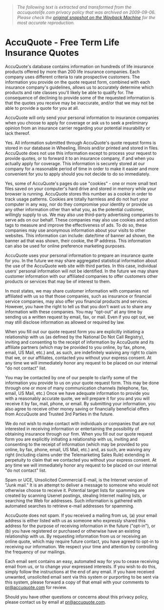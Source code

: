 > *The following text is extracted and transformed from the accuquotelife.com privacy policy that was archived on 2009-09-06. Please check the [original snapshot on the Wayback Machine](https://web.archive.org/web/20090906091359id_/http%3A//accuquotelife.com/privacy.cfm) for the most accurate reproduction.*

# AccuQuote - Free Term Life Insurance Quotes

AccuQuote's database contains information on hundreds of life insurance products offered by more than 200 life insurance companies. Each company uses different criteria to rate prospective customers. The information you provide on the quote request form, combined with each insurance company's guidelines, allows us to accurately determine which products and rate classes you'll likely be able to qualify for. The consequence of declining to provide some of the requested information is that the quotes you receive may be inaccurate, and/or that we may not be able to provide a quote for you at all.

AccuQuote will only send your personal information to insurance companies when you choose to apply for coverage or ask us to seek a preliminary opinion from an insurance carrier regarding your potential insurability or lack thereof.

Yes. All information submitted through AccuQuote's quote request forms is stored in our database in Wheeling, Illinois and/or printed and stored in files. AccuQuote does not use this information except to process your request to provide quotes, or to forward it to an insurance company, if and when you actually apply for coverage. This information is securely stored at our company for a reasonable period of time in order to make it easier and more convenient for you to apply should you not decide to do so immediately. 

Yes, some of AccuQuote's pages do use "cookies" - one or more small text files saved on your computer's hard drive and stored in memory while your browser is running. AccuQuote stores this number as a cookie in order to track usage patterns. Cookies are totally harmless and do not hurt your computer in any way, nor do they compromise your identity or provide us any other information other than what you, as the potential customer, willingly supply to us. We may also use third-party advertising companies to serve ads on our behalf. These companies may also use cookies and action tags to measure and improve the effectiveness of ads. To do so, these companies may use anonymous information about your visits to other websites. This information can include: date/time of banner ad shown, the banner ad that was shown, their cookie, the IP address. This information can also be used for online preference marketing purposes.

AccuQuote uses your personal information to prepare an insurance quote for you. In the future we may share aggregated statistical information about the use of the AccuQuote web site with third parties. In this case, individual users' personal information will not be identified. In the future we may share customer information with our affiliated companies to offer customers other products or services that may be of interest to them.

In most states, we may share customer information with companies not affiliated with us so that those companies, such as insurance or financial service companies, may also offer you financial products and services. However, you have the right to tell us that you don’t want us to share any information with these companies. You may “opt-out” at any time by sending us a written request by email, fax, or mail. Even if you opt out, we may still disclose information as allowed or required by law. 

When you fill out our quote request form you are explicitly initiating a relationship with us (as defined by the National Do Not Call Registry), inviting and consenting to the receipt of information by AccuQuote and its affiliate partners (which may be provided to you online, by fax, phone, email, US Mail, etc.) and, as such, are indefinitely waiving any right to claim that we, or our affiliates, contacted you without your express consent. At any time we will immediately honor any request to be placed on our internal "do not contact" list.

You may be contacted by one of our people to clarify some of the information you provide to us on your quote request form. This may be done through one or more of many communication channels (telephone, fax, email, US Mail, etc.) Once we have adequate information to provide you with a reasonably accurate quote, we will prepare it for you and you will receive it by fax, mail, phone, or email. By submitting your information, you also agree to receive other money saving or financially beneficial offers from AccuQuote and Trusted 3rd Parties in the future.

We do not wish to make contact with individuals or companies that are not interested in receiving information or entertaining the possibility of obtaining insurance through our firm. When you fill out our quote request form you are explicitly initiating a relationship with us, inviting and consenting to the receipt of information (which may be provided to you online, by fax, phone, email, US Mail, etc.) and, as such, are waiving any right (including claims under the Telemarketing Sales Rule) extending in perpetuity to claim that we contacted you without your express consent. At any time we will immediately honor any request to be placed on our internal "do not contact" list. 

Spam or UCE, Unsolicited Commercial E-mail, is the Internet version of "Junk mail." It is an attempt to deliver a message to someone who would not otherwise choose to receive it. Potential target lists for spamming are created by scanning Usenet postings, stealing Internet mailing lists, or searching the Web for addresses. Such information is gathered with automated searches to retrieve e-mail addresses for spamming.

AccuQuote does not spam. If you received a mailing from us, (a) your email address is either listed with us as someone who expressly shared this address for the purpose of receiving information in the future ("opt-in"), or (b) you have registered or purchased or otherwise have an existing relationship with us. By requesting information from us or receiving an online quote, which may require future contact, you have agreed to opt-in to receiving our information. We respect your time and attention by controlling the frequency of our mailings. 

Each email sent contains an easy, automated way for you to cease receiving email from us, or to change your expressed interests. If you wish to do this, simply follow the instructions at the end of any email. If you have received unwanted, unsolicited email sent via this system or purporting to be sent via this system, please forward a copy of that email with your comments to [pr@accuquote.com](mailto:%20pr@accuquote.com) for review.

Should you have other questions or concerns about this privacy policy, please contact us by email at [pr@accuquote.com](mailto:%20pr@accuquote.com).
